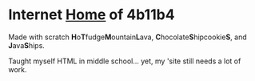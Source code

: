# Internet [Home](4b11b4.com) of 4b11b4
Made with scratch **H**o**T**fudge**M**ountain**L**ava, **C**hocolate**S**hipcookie**S**, and **J**ava**S**hips.

Taught myself HTML in middle school... yet, my 'site still needs a lot of work.

